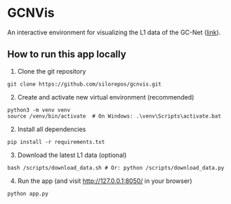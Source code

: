 # GCNVis

An interactive environment for visualizing the L1 data of the GC-Net ([link](https://github.com/GEUS-Glaciology-and-Climate/GC-Net-level-1-data-processing/tree/main/L1)).

## How to run this app locally

1. Clone the git repository 

```
git clone https://github.com/silorepos/gcnvis.git
```

2. Create and activate new virtual environment (recommended)

```
python3 -m venv venv
source /venv/bin/activate  # On Windows: .\venv\Scripts\activate.bat
```

2. Install all dependencies 

```
pip install -r requirements.txt
```

3. Download the latest L1 data (optional)

```
bash /scripts/download_data.sh # Or: python /scripts/download_data.py
```

4. Run the app (and visit http://127.0.0.1:8050/ in your browser)

```
python app.py
```

